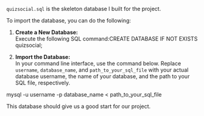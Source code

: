 `quizsocial.sql` is the skeleton database I built for the project.

To import the database, you can do the following:

1. **Create a New Database:**  
   Execute the following SQL command:CREATE DATABASE IF NOT EXISTS quizsocial;

2. **Import the Database:**  
In your command line interface, use the command below. Replace `username`, `database_name`, and `path_to_your_sql_file` with your actual database username, the name of your database, and the path to your SQL file, respectively.

mysql -u username -p database_name < path_to_your_sql_file

This database should give us a good start for our project.
